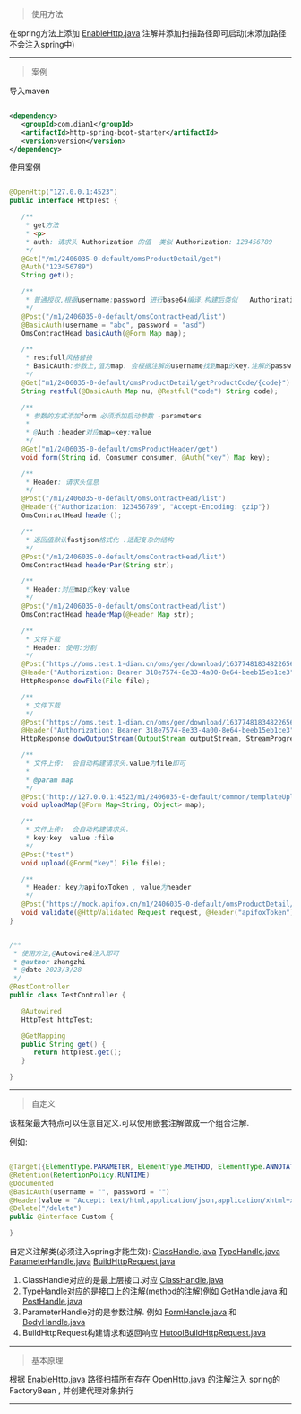 > 使用方法

在spring方法上添加
[EnableHttp.java](..%2F..%2Fdian1-spring-boot-autoconfigure%2Fhttp-spring-boot-autoconfigure%2Fsrc%2Fmain%2Fjava%2Fcom%2Fdian1%2Fhttp%2Fannotate%2FEnableHttp.java)
注解并添加扫描路径即可启动(未添加路径不会注入spring中)

---------

> 案例

导入maven

```xml

<dependency>
   <groupId>com.dian1</groupId>
   <artifactId>http-spring-boot-starter</artifactId>
   <version>version</version>
</dependency>
```

使用案例

```java

@OpenHttp("127.0.0.1:4523")
public interface HttpTest {

   /**
    * get方法
    * <p>
    * auth: 请求头 Authorization 的值  类似 Authorization: 123456789
    */
   @Get("/m1/2406035-0-default/omsProductDetail/get")
   @Auth("123456789")
   String get();

   /**
    * 普通授权,根据username:password 进行base64编译,构建后类似   Authorization: Basic YWxhZGRpbjpvcGVuc2VzYW1l
    */
   @Post("/m1/2406035-0-default/omsContractHead/list")
   @BasicAuth(username = "abc", password = "asd")
   OmsContractHead basicAuth(@Form Map map);

   /**
    * restfull风格替换
    * BasicAuth:参数上,值为map. 会根据注解的username找到map的key.注解的password找到value再进行base64编译
    */
   @Get("m1/2406035-0-default/omsProductDetail/getProductCode/{code}")
   String restful(@BasicAuth Map nu, @Restful("code") String code);

   /**
    * 参数的方式添加form 必须添加启动参数 -parameters
    *
    * @Auth :header对应map=key:value
    */
   @Get("m1/2406035-0-default/omsProductHeader/get")
   void form(String id, Consumer consumer, @Auth("key") Map key);

   /**
    * Header: 请求头信息
    */
   @Post("/m1/2406035-0-default/omsContractHead/list")
   @Header({"Authorization: 123456789", "Accept-Encoding: gzip"})
   OmsContractHead header();

   /**
    * 返回值默认fastjson格式化 .适配复杂的结构
    */
   @Post("/m1/2406035-0-default/omsContractHead/list")
   OmsContractHead headerPar(String str);

   /**
    * Header:对应map的key:value
    */
   @Post("/m1/2406035-0-default/omsContractHead/list")
   OmsContractHead headerMap(@Header Map str);

   /**
    * 文件下载
    * Header: 使用:分割
    */
   @Post("https://oms.test.1-dian.cn/oms/gen/download/1637748183482265601")
   @Header("Authorization: Bearer 318e7574-8e33-4a00-8e64-beeb15eb1ce3")
   HttpResponse dowFile(File file);

   /**
    * 文件下载
    */
   @Post("https://oms.test.1-dian.cn/oms/gen/download/1637748183482265601")
   @Header("Authorization: Bearer 318e7574-8e33-4a00-8e64-beeb15eb1ce3")
   HttpResponse dowOutputStream(OutputStream outputStream, StreamProgress streamProgress);

   /**
    * 文件上传:  会自动构建请求头.value为file即可
    *
    * @param map
    */
   @Post("http://127.0.0.1:4523/m1/2406035-0-default/common/templateUploadFile")
   void uploadMap(@Form Map<String, Object> map);

   /**
    * 文件上传:  会自动构建请求头.
    * key:key  value :file
    */
   @Post("test")
   void upload(@Form("key") File file);

   /**
    * Header: key为apifoxToken , value为header
    */
   @Post("https://mock.apifox.cn/m1/2406035-0-default/omsProductDetail/add?apifoxToken=byFyzN6aEZfSNoiLWuoaBc7dvPtTlWo8")
   void validate(@HttpValidated Request request, @Header("apifoxToken") String header);
}


/**
 * 使用方法,@Autowired注入即可
 * @author zhangzhi
 * @date 2023/3/28
 */
@RestController
public class TestController {

   @Autowired
   HttpTest httpTest;

   @GetMapping
   public String get() {
      return httpTest.get();
   }

}


```

---------

> 自定义

该框架最大特点可以任意自定义.可以使用嵌套注解做成一个组合注解.

例如:

```java

@Target({ElementType.PARAMETER, ElementType.METHOD, ElementType.ANNOTATION_TYPE})
@Retention(RetentionPolicy.RUNTIME)
@Documented
@BasicAuth(username = "", password = "")
@Header(value = "Accept: text/html,application/json,application/xhtml+xml,application/xml;q=0.9,*/*;q=0.8")
@Delete("/delete")
public @interface Custom {

}
```

自定义注解类(必须注入spring才能生效):
[ClassHandle.java](..%2F..%2Fdian1-spring-boot-autoconfigure%2Fhttp-spring-boot-autoconfigure%2Fsrc%2Fmain%2Fjava%2Fcom%2Fdian1%2Fhttp%2Fhandle%2Fbase%2FClassHandle.java)
[TypeHandle.java](..%2F..%2Fdian1-spring-boot-autoconfigure%2Fhttp-spring-boot-autoconfigure%2Fsrc%2Fmain%2Fjava%2Fcom%2Fdian1%2Fhttp%2Fhandle%2Ftype%2FTypeHandle.java)
[ParameterHandle.java](..%2F..%2Fdian1-spring-boot-autoconfigure%2Fhttp-spring-boot-autoconfigure%2Fsrc%2Fmain%2Fjava%2Fcom%2Fdian1%2Fhttp%2Fhandle%2Fparameter%2FParameterHandle.java)
[BuildHttpRequest.java](http-spring-boot-autoconfigure%2Fsrc%2Fmain%2Fjava%2Fcom%2Fdian1%2Fhttp%2Fbuild%2FBuildHttpRequest.java)

1. ClassHandle对应的是最上层接口.对应
   [ClassHandle.java](http-spring-boot-autoconfigure%2Fsrc%2Fmain%2Fjava%2Fcom%2Fdian1%2Fhttp%2Fhandle%2FClassHandle.java)
2. TypeHandle对应的是接口上的注解(method的注解)例如
   [GetHandle.java](http-spring-boot-autoconfigure%2Fsrc%2Fmain%2Fjava%2Fcom%2Fdian1%2Fhttp%2Fhandle%2Fmethod%2FGetHandle.java)
   和
   [PostHandle.java](http-spring-boot-autoconfigure%2Fsrc%2Fmain%2Fjava%2Fcom%2Fdian1%2Fhttp%2Fhandle%2Fmethod%2FPostHandle.java)
3. ParameterHandle对的是参数注解.
   例如
   [FormHandle.java](http-spring-boot-autoconfigure%2Fsrc%2Fmain%2Fjava%2Fcom%2Fdian1%2Fhttp%2Fhandle%2Fparameter%2FFormHandle.java)
   和
   [BodyHandle.java](http-spring-boot-autoconfigure%2Fsrc%2Fmain%2Fjava%2Fcom%2Fdian1%2Fhttp%2Fhandle%2Fparameter%2FBodyHandle.java)
4. BuildHttpRequest构建请求和返回响应
   [HutoolBuildHttpRequest.java](http-spring-boot-autoconfigure%2Fsrc%2Fmain%2Fjava%2Fcom%2Fdian1%2Fhttp%2Fbuild%2FHutoolBuildHttpRequest.java)

---------


> 基本原理

根据
[EnableHttp.java](http-spring-boot-autoconfigure%2Fsrc%2Fmain%2Fjava%2Fcom%2Fdian1%2Fhttp%2Fannotate%2FEnableHttp.java)
路径扫描所有存在
[OpenHttp.java](http-spring-boot-autoconfigure%2Fsrc%2Fmain%2Fjava%2Fcom%2Fdian1%2Fhttp%2Fannotate%2FOpenHttp.java)
的注解注入 spring的FactoryBean , 并创建代理对象执行

---------